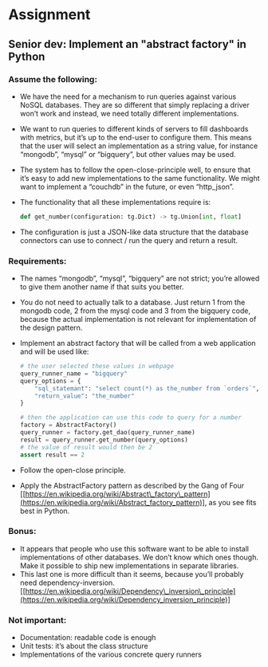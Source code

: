 # Assignment

## Senior dev: Implement an "abstract factory" in Python

### Assume the following:

* We have the need for a mechanism to run queries against various NoSQL databases. They are so different that simply replacing a driver won’t work and instead, we need totally different implementations.
* We want to run queries to different kinds of servers to fill dashboards with metrics, but it’s up to the end-user to configure them. This means that the user will select an implementation as a string value, for instance “mongodb”, “mysql” or “bigquery”, but other values may be used.
* The system has to follow the open-close-principle well, to ensure that it’s easy to add new implementations to the same functionality. We might want to implement a “couchdb” in the future, or even “http\_json”.
* The functionality that all these implementations require is:

  ```python
  def get_number(configuration: tg.Dict) -> tg.Union[int, float]
  ```
* The configuration is just a JSON-like data structure that the database connectors can use to connect / run the query and return a result.

### Requirements:

* The names “mongodb”, “mysql”, “bigquery” are not strict; you’re allowed to give them another name if that suits you better.
* You do not need to actually talk to a database. Just return 1 from the mongodb code, 2 from the mysql code and 3 from the bigquery code, because the actual implementation is not relevant for implementation of the design pattern.
* Implement an abstract factory that will be called from a web application and will be used like:

  ```python
  # the user selected these values in webpage
  query_runner_name = "bigquery"
  query_options = {
      "sql_statemant": "select count(*) as the_number from `orders`",
      "return_value": "the_number"
  }

  # then the application can use this code to query for a number
  factory = AbstractFactory()
  query_runner = factory.get_dao(query_runner_name)
  result = query_runner.get_number(query_options)
  # the value of result would then be 2
  assert result == 2
  ```
* Follow the open-close principle.
* Apply the AbstractFactory pattern as described by the Gang of Four \[[https://en.wikipedia.org/wiki/Abstract\_factory\_pattern](https://en.wikipedia.org/wiki/Abstract_factory_pattern)], as you see fits best in Python.

### Bonus:

* It appears that people who use this software want to be able to install implementations of other databases. We don’t know which ones though. Make it possible to ship new implementations in separate libraries.
* This last one is more difficult than it seems, because you’ll probably need dependency-inversion.
  \[[https://en.wikipedia.org/wiki/Dependency\_inversion\_principle](https://en.wikipedia.org/wiki/Dependency_inversion_principle)]

### Not important:

* Documentation: readable code is enough
* Unit tests: it’s about the class structure
* Implementations of the various concrete query runners
